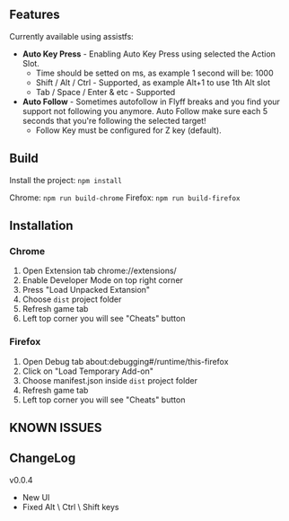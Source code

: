 ## Features

Currently available using assistfs:

-   **Auto Key Press** - Enabling Auto Key Press using selected the Action Slot.
    -   Time should be setted on ms, as example 1 second will be: 1000
    -   Shift / Alt / Ctrl - Supported, as example Alt+1 to use 1th Alt slot
    -   Tab / Space / Enter & etc - Supported
-   **Auto Follow** - Sometimes autofollow in Flyff breaks and you find your support not following you anymore. Auto Follow make sure each 5 seconds that you're following the selected target!
    -   Follow Key must be configured for Z key (default).

## Build

Install the project: `npm install`

Chrome: `npm run build-chrome`
Firefox: `npm run build-firefox`

## Installation

### Chrome

1. Open Extension tab chrome://extensions/
2. Enable Developer Mode on top right corner
3. Press "Load Unpacked Extansion"
4. Choose `dist` project folder
5. Refresh game tab
6. Left top corner you will see "Cheats" button

### Firefox

1. Open Debug tab about:debugging#/runtime/this-firefox
2. Click on "Load Temporary Add-on"
3. Choose manifest.json inside `dist` project folder
4. Refresh game tab
5. Left top corner you will see "Cheats" button

## KNOWN ISSUES

## ChangeLog

v0.0.4

-   New UI
-   Fixed Alt \ Ctrl \ Shift keys
